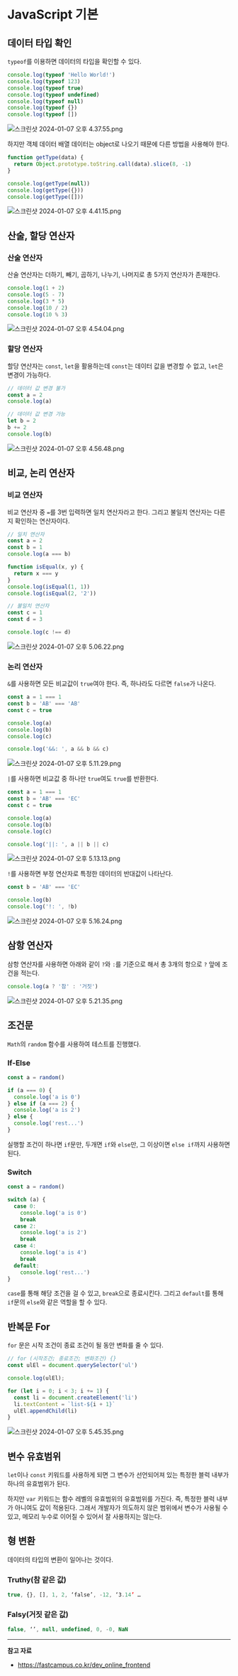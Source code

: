 # **JavaScript 기본**

## 데이터 타입 확인

`typeof`를 이용하면 데이터의 타입을 확인할 수 있다.

```jsx
console.log(typeof 'Hello World!')
console.log(typeof 123)
console.log(typeof true)
console.log(typeof undefined)
console.log(typeof null)
console.log(typeof {})
console.log(typeof [])
```

![스크린샷 2024-01-07 오후 4.37.55.png](https://github.com/Heo-y-y/development-blog/assets/112863029/aa220dee-d821-4af2-b9e0-cd5f5b56e635)

하지만 객체 데이터 배열 데이터는 object로 나오기 때문에 다른 방법을 사용해야 한다.

```jsx
function getType(data) {
  return Object.prototype.toString.call(data).slice(8, -1)
}

console.log(getType(null))
console.log(getType({}))
console.log(getType([]))
```

![스크린샷 2024-01-07 오후 4.41.15.png](https://github.com/Heo-y-y/development-blog/assets/112863029/c9dfe8dd-2c14-4316-b3d2-3ef3f9de444d)

## 산술, 할당 연산자

### 산술 연산자

산술 연산자는 더하기, 빼기, 곱하기, 나누기, 나머지로 총 5가지 연산자가 존재한다.

```jsx
console.log(1 + 2)
console.log(5 - 7)
console.log(3 * 5)
console.log(10 / 2)
console.log(10 % 3)
```

![스크린샷 2024-01-07 오후 4.54.04.png](https://github.com/Heo-y-y/development-blog/assets/112863029/e04b1c4a-6ec2-490a-8959-9e3c375b2906)

### 할당 연산자

할당 연산자는 `const`, `let`을 활용하는데 `const`는 데이터 값을 변경할 수 없고, `let`은 변경이 가능하다.

```jsx
// 데이터 값 변경 불가
const a = 2
console.log(a)

// 데이터 값 변경 가능
let b = 2
b += 2
console.log(b)
```

![스크린샷 2024-01-07 오후 4.56.48.png](https://github.com/Heo-y-y/development-blog/assets/112863029/3543d3cb-e8db-490c-b25b-95a035cc606f)

## 비교, 논리 연산자

### 비교 연산자

비교 연산자 중 `=`를 3번 입력하면 일치 연산자라고 한다. 그리고 불일치 연산자는 다른지 확인하는 연산자이다.

```jsx
// 일치 연산자
const a = 2
const b = 1
console.log(a === b)

function isEqual(x, y) {
  return x === y
}
console.log(isEqual(1, 1))
console.log(isEqual(2, '2'))

// 불일치 연산자
const c = 1
const d = 3

console.log(c !== d)
```

![스크린샷 2024-01-07 오후 5.06.22.png](https://github.com/Heo-y-y/development-blog/assets/112863029/0ad9eee7-b6a6-4113-a0da-f863a75594c3)

### 논리 연산자

`&`를 사용하면 모든 비교값이 `true`여야 한다. 즉, 하나라도 다르면 `false`가 나온다.

```jsx
const a = 1 === 1
const b = 'AB' === 'AB'
const c = true

console.log(a)
console.log(b)
console.log(c)

console.log('&&: ', a && b && c)
```

![스크린샷 2024-01-07 오후 5.11.29.png](https://github.com/Heo-y-y/development-blog/assets/112863029/be53ccf9-97b7-44b4-9fd9-9f6abce8193c)

`|`를 사용하면 비교값 중 하나만 `true`여도 `true`를 반환한다.

```jsx
const a = 1 === 1
const b = 'AB' === 'EC'
const c = true

console.log(a)
console.log(b)
console.log(c)

console.log('||: ', a || b || c)
```

![스크린샷 2024-01-07 오후 5.13.13.png](https://github.com/Heo-y-y/development-blog/assets/112863029/14fd05ee-4b19-4a73-b0b5-3cf6d8e49d02)

`!`를 사용하면 부정 연산자로 특정한 데이터의 반대값이 나타난다.

```jsx
const b = 'AB' === 'EC'

console.log(b)
console.log('!: ', !b)
```

![스크린샷 2024-01-07 오후 5.16.24.png](https://github.com/Heo-y-y/development-blog/assets/112863029/9bec4b43-fbc8-4660-94f7-1954b7778a0c)

## 삼항 연산자

삼항 연산자를 사용하면 아래와 같이  `?`와 `:`를 기준으로 해서 총 3개의 항으로 `?` 앞에 조건을 적는다.

```jsx
console.log(a ? '참' : '거짓')
```

![스크린샷 2024-01-07 오후 5.21.35.png](https://github.com/Heo-y-y/development-blog/assets/112863029/6ae33dcd-7589-44ff-8d03-9ede04408a5c)

## 조건문

`Math`의 `random` 함수를 사용하여 테스트를 진행했다.

### If-Else

```jsx
const a = random()

if (a === 0) {
  console.log('a is 0')
} else if (a === 2) {
  console.log('a is 2')
} else {
  console.log('rest...')
}
```

실행할 조건이 하나면 `if`문만, 두개면 `if`와 `else`만, 그 이상이면 `else if`까지 사용하면 된다.

### Switch

```jsx
const a = random()

switch (a) {
  case 0:
    console.log('a is 0')
    break
  case 2:
    console.log('a is 2')
    break
  case 4:
    console.log('a is 4')
    break
  default: 
    console.log('rest...')
}
```

`case`를 통해 해당 조건을 걸 수 있고, `break`으로 종료시킨다. 그리고 `default`를 통해 `if`문의 `else`와 같은 역할을 할 수 있다.

## 반복문 For

`for` 문은 시작 조건이 종료 조건이 될 동안 변화를 줄 수 있다.

```jsx
// for (시작조건; 종료조건; 변화조건) {}
const ulEl = document.querySelector('ul')

console.log(ulEl);

for (let i = 0; i < 3; i += 1) {
  const li = document.createElement('li')
  li.textContent = `list-${i + 1}`
  ulEl.appendChild(li)
}
```

![스크린샷 2024-01-07 오후 5.45.35.png](https://github.com/Heo-y-y/development-blog/assets/112863029/85a9afb1-a6b7-4c19-b3f6-2d4b8072b2ec)

## 변수 유효범위

`let`이나 `const` 키워드를 사용하게 되면 그 변수가 선언되어져 있는 특정한 블럭 내부가 하나의 유효범위가 된다.

하지만 `var` 키워드는 함수 레벨의 유효범위의 유효범위를 가진다. 즉, 특정한 블럭 내부가 아니여도 값이 적용된다. 그래서 개발자가 의도하지 않은 범위에서 변수가 사용될 수 있고, 메모리 누수로 이어질 수 있어서 잘 사용하지는 않는다.

## 형 변환

데이터의 타입의 변환이 일어나는 것이다.

### Truthy(참 같은 값)

```jsx
true, {}, [], 1, 2, ‘false’, -12, ‘3.14’ …
```

### Falsy(거짓 같은 값)

```jsx
false, ‘’, null, undefined, 0, -0, NaN
```

---

**참고 자료**

- <https://fastcampus.co.kr/dev_online_frontend>
